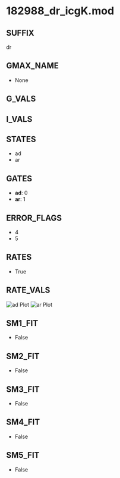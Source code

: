 # 182988_dr_icgK.mod

## SUFFIX

dr

## GMAX_NAME

- None

## G_VALS


## I_VALS


## STATES

- ad
- ar

## GATES

- **ad**: 0
- **ar**: 1

## ERROR_FLAGS

- 4
- 5

## RATES

- True

## RATE_VALS

![ad Plot](/Users/pbozelos/Dropbox/icg-Chai-Panos/supermodels/output_markdown_files/K/182988_dr_icgK.mod/images/ad.png)
![ar Plot](/Users/pbozelos/Dropbox/icg-Chai-Panos/supermodels/output_markdown_files/K/182988_dr_icgK.mod/images/ar.png)

## SM1_FIT

- False

## SM2_FIT

- False

## SM3_FIT

- False

## SM4_FIT

- False

## SM5_FIT

- False

